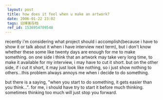 ```yaml
---
 layout: post
 title: how does it feel when u make an artwork?
 date: 2006-01-22 23:02
 tags: 旧博客存档
 ref_id: 1536954709548
---
```

recently i'm considering what project should i accomplish(because i have to
show it or talk about it when i have interview next term), but i don't know
whether these some like twenty days are enough for me to make something. on
one side i think that an artwork may take very long time, to make it available
for my interview, i may have to cut it short. but on the other side, if i cut
it short, it may just look like nothing, so i just show nothing to
others...this problem always annoys me when i decide to do something.



but there is a saying, "when you start to do something, it gets easier than
you think...". for me, i should have try to start it before much thinking.
sometimes thinking too much will just stop you forward.


